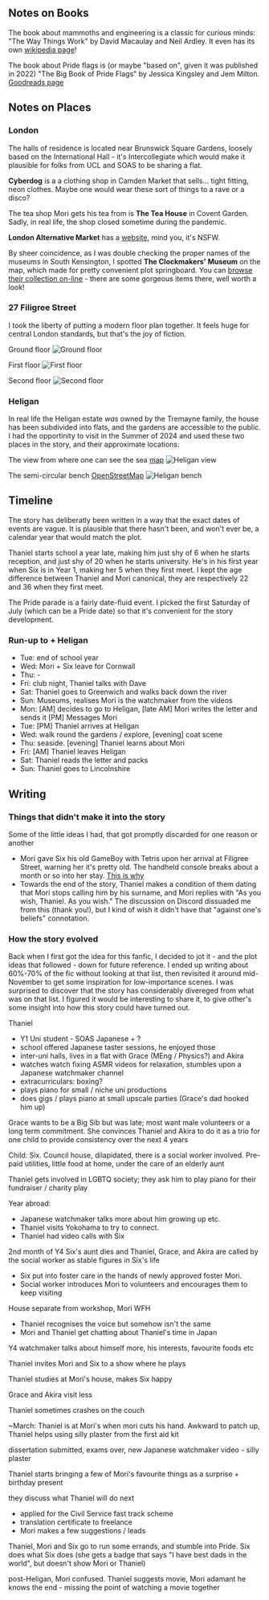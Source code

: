 

## Notes on Books

The book about mammoths and engineering is a classic for curious minds: "The Way Things Work" by David Macaulay and Neil Ardley. It even has its own [wikipedia page](https://en.wikipedia.org/wiki/The_Way_Things_Work)!

The book about Pride flags is (or maybe "based on", given it was published in 2022) "The Big Book of Pride Flags" by Jessica Kingsley and Jem Milton. [Goodreads page](https://www.goodreads.com/book/show/59763827-the-big-book-of-pride-flags)

## Notes on Places

### London

The halls of residence is located near Brunswick Square Gardens, loosely based on the International Hall - it's Intercollegiate which would make it plausible for folks from UCL and SOAS to be sharing a flat.

**Cyberdog** is a a clothing shop in Camden Market that sells... tight fitting, neon clothes. Maybe one would wear these sort of things to a rave or a disco?

The tea shop Mori gets his tea from is **The Tea House** in Covent Garden. Sadly, in real life, the shop closed sometime during the pandemic. 

**London Alternative Market** has a [website](https://londonalternativemarket.com/), mind you, it's NSFW.

By sheer coincidence, as I was double checking the proper names of the museums in South Kensington, I spotted **The Clockmakers' Museum** on the map, which made for pretty convenient plot springboard. You can [browse their collection on-line](https://collection.sciencemuseumgroup.org.uk/search/collection/the-worshipful-company-of-clockmakers) - there are some gorgeous items there, well worth a look!

### 27 Filigree Street
I took the liberty of putting a modern floor plan together. It feels huge for central London standards, but that's the joy of fiction. 

Ground floor
![Ground floor](./assets/27-fs-ground-floor.jpg)

First floor
![First floor](./assets/27-fs-first-floor.jpg)

Second floor
![Second floor](./assets/27-fs-second-floor.jpg)

### Heligan
In real life the Heligan estate *was* owned by the Tremayne family, the house has been subdivided into flats, and the gardens are accessible to the public. I had the opportinity to visit in the Summer of 2024 and used these two places in the story, and their approximate locations:

The view from where one can see the sea [map](https://www.openstreetmap.org/?mlat=50.28237&mlon=-4.81036#map=16/50.28237/-4.81036)
![Heligan view](./assets/heligan-view.jpg)

The semi-circular bench [OpenStreetMap](https://www.openstreetmap.org/?mlat=50.28280&mlon=-4.80881#map=16/50.28280/-4.80881)
![Heligan bench](./assets/heligan-bench.jpg)


## Timeline
The story has deliberatly been written in a way that the exact dates of events are vague. It is plausible that there hasn't been, and won't ever be, a calendar year that would match the plot. 

Thaniel starts school a year late, making him just shy of 6 when he starts reception, and just shy of 20 when he starts university. He's in his first year when Six is in Year 1, making her 5 when they first meet. I kept the age difference between Thaniel and Mori canonical, they are respectively 22 and 36 when they first meet. 

The Pride parade is a fairly date-fluid event. I picked the first Saturday of July (which can be a Pride date) so that it's convenient for the story development.

### Run-up to + Heligan
- Tue: end of school year
- Wed: Mori + Six leave for Cornwall
- Thu: -
- Fri: club night, Thaniel talks with Dave
- Sat: Thaniel goes to Greenwich and walks back down the river
- Sun: Museums, realises Mori is the watchmaker from the videos
- Mon: [AM] decides to go to Heligan, [late AM] Mori writes the letter and sends it [PM] Messages Mori
- Tue: [PM] Thaniel arrives at Heligan
- Wed: walk round the gardens / explore, [evening] coat scene
- Thu: seaside. [evening] Thaniel learns about Mori
- Fri: [AM] Thaniel leaves Heligan
- Sat: Thaniel reads the letter and packs
- Sun: Thaniel goes to Lincolnshire

## Writing

### Things that didn't make it into the story
Some of the little ideas I had, that got promptly discarded for one reason or another

- Mori gave Six his old GameBoy with Tetris upon her arrival at Filigree Street, warning her it's pretty old. The handheld console breaks about a month or so into her stay. [This is why](https://pmc.ncbi.nlm.nih.gov/articles/PMC7828932/)
- Towards the end of the story, Thaniel makes a condition of them dating that Mori stops calling him by his surname, and Mori replies with "As you wish, Thaniel. As you wish." The discussion on Discord dissuaded me from this (thank you!), but I kind of wish it didn't have that "against one's beliefs" connotation. 

### How the story evolved
Back when I first got the idea for this fanfic, I decided to jot it - and the plot ideas that followed - down for future reference. I ended up writing about 60%-70% of the fic without looking at that list, then revisited it around mid-November to get some inspiration for low-importance scenes. I was surprised to discover that the story has considerably divereged from what was on that list. I figured it would be interesting to share it, to give other's some insight into how this story could have turned out. 

Thaniel 
- Y1 Uni student - SOAS Japanese + ?
- school offered Japanese taster sessions, he enjoyed those
- inter-uni halls, lives in a flat with Grace (MEng / Physics?) and Akira
- watches watch fixing ASMR videos for relaxation, stumbles upon a Japanese watchmaker channel
- extracurriculars: boxing?
- plays piano for small / niche uni productions
- does gigs / plays piano at small upscale parties (Grace's dad hooked him up)

Grace wants to be a Big Sib but was late; most want male volunteers or a long term commitment. She convinces Thaniel and Akira to do it as a trio for one child to provide consistency over the next 4 years

Child: Six. Council house, dilapidated, there is a social worker involved. Pre-paid utilities, little food at home, under the care of an elderly aunt

Thaniel gets involved in LGBTQ society; they ask him to play piano for their fundraiser / charity play

Year abroad: 
- Japanese watchmaker talks more about him growing up etc. 
- Thaniel visits Yokohama to try to connect. 
- Thaniel had video calls with Six

2nd month of Y4 Six's aunt dies and Thaniel, Grace, and Akira are called by the social worker as stable figures in Six's life
- Six put into foster care in the hands of newly approved foster Mori.
- Social worker introduces Mori to volunteers and encourages them to keep visiting

House separate from workshop, Mori WFH
- Thaniel recognises the voice but somehow isn't the same
- Mori and Thaniel get chatting about Thaniel's time in Japan

Y4 watchmaker talks about himself more, his interests, favourite foods etc

Thaniel invites Mori and Six to a show where he plays

Thaniel studies at Mori's house, makes Six happy

Grace and Akira visit less

Thaniel sometimes crashes on the couch

~March: Thaniel is at Mori's when mori cuts his hand. Awkward to patch up, Thaniel helps using silly plaster from the first aid kit

dissertation submitted, exams over, new Japanese watchmaker video - silly plaster

Thaniel starts bringing a few of Mori's favourite things as a surprise + birthday present

they discuss what Thaniel will do next
- applied for the Civil Service fast track scheme
- translation certificate to freelance
- Mori makes a few suggestions / leads

Thaniel, Mori and Six go to run some errands, and stumble into Pride. Six does what Six does (she gets a badge that says "I have best dads in the world", but doesn't show Mori or Thaniel)

post-Heligan, Mori confused. Thaniel suggests movie, Mori adamant he knows the end - missing the point of watching a movie together
